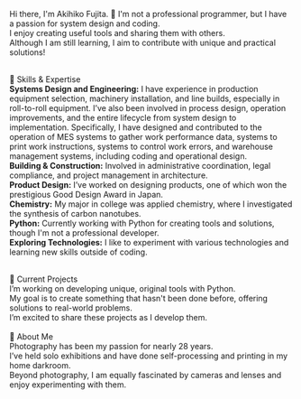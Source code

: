 Hi there, I'm Akihiko Fujita. 👋
I'm not a professional programmer, but I have a passion for system design and coding.<br>
I enjoy creating useful tools and sharing them with others.<br>
Although I am still learning, I aim to contribute with unique and practical solutions!<br>
<br>

🔧 Skills & Expertise<br>
**Systems Design and Engineering:** I have experience in production equipment selection, machinery installation, and line builds, especially in roll-to-roll equipment. I’ve also been involved in process design, operation improvements, and the entire lifecycle from system design to implementation. Specifically, I have designed and contributed to the operation of MES systems to gather work performance data, systems to print work instructions, systems to control work errors, and warehouse management systems, including coding and operational design.<br>
**Building & Construction:** Involved in administrative coordination, legal compliance, and project management in architecture.<br>
**Product Design:** I’ve worked on designing products, one of which won the prestigious Good Design Award in Japan.<br>
**Chemistry:** My major in college was applied chemistry, where I investigated the synthesis of carbon nanotubes.<br>
**Python:** Currently working with Python for creating tools and solutions, though I'm not a professional developer.<br>
**Exploring Technologies:** I like to experiment with various technologies and learning new skills outside of coding.<br>

<br>
🎯 Current Projects <br>
I’m working on developing unique, original tools with Python.<br>
My goal is to create something that hasn't been done before, offering solutions to real-world problems.<br>
I’m excited to share these projects as I develop them.<br>

<br>
📸 About Me<br>
Photography has been my passion for nearly 28 years.<br>
I’ve held solo exhibitions and have done self-processing and printing in my home darkroom.<br>
Beyond photography, I am equally fascinated by cameras and lenses and enjoy experimenting with them.<br>



<!---
Akihiko-Fuji/Akihiko-Fuji is a ✨ special ✨ repository because its `README.md` (this file) appears on your GitHub profile.
You can click the Preview link to take a look at your changes.
--->
